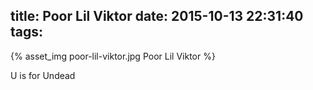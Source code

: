 title: Poor Lil Viktor
date: 2015-10-13 22:31:40
tags:
---
{% asset_img poor-lil-viktor.jpg Poor Lil Viktor %}

U is for Undead
